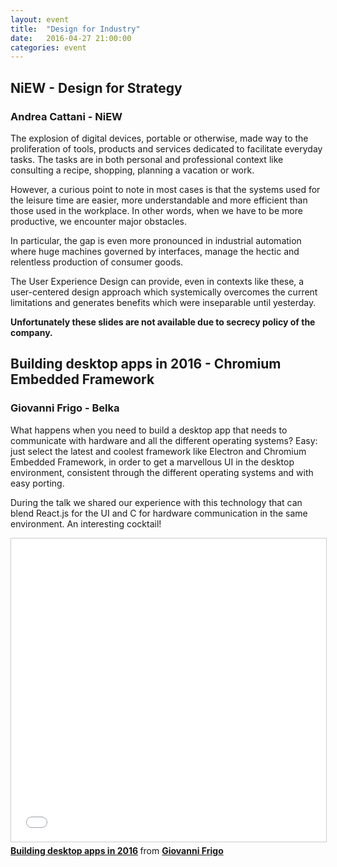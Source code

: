 ```yaml
---
layout: event
title:  "Design for Industry"
date:   2016-04-27 21:00:00
categories: event
---
```


## NiEW - Design for Strategy
### Andrea Cattani - NiEW

The explosion of digital devices, portable or otherwise, made way to the proliferation of tools, products and services dedicated to facilitate everyday tasks. The tasks are in both personal and professional context like consulting a recipe, shopping, planning a vacation or work.

However, a curious point to note in most cases is that the systems used for the leisure time are easier, more understandable and more efficient than those used in the workplace. In other words, when we have to be more productive, we encounter major obstacles.

In particular, the gap is even more pronounced in industrial automation where huge machines governed by interfaces, manage the hectic and relentless production of consumer goods.

The User Experience Design can provide, even in contexts like these, a user-centered design approach which systemically overcomes the current limitations and generates benefits which were inseparable until yesterday.

**Unfortunately these slides are not available due to secrecy policy of the company.**



## Building desktop apps in 2016 - Chromium Embedded Framework
### Giovanni Frigo - Belka

What happens when you need to build a desktop app that needs to communicate with hardware and all the different operating systems? Easy: just select the latest and coolest framework like Electron and Chromium Embedded Framework, in order to get a marvellous UI in the desktop environment, consistent through the different operating systems and with easy porting.

During the talk we shared our experience with this technology that can blend React.js for the UI and C for hardware communication in the same environment. An interesting cocktail!

<iframe src="//www.slideshare.net/slideshow/embed_code/key/rRZORkgrfxMYag" width="595" height="485" frameborder="0" marginwidth="0" marginheight="0" scrolling="no" style="border:1px solid #CCC; border-width:1px; margin-bottom:5px; max-width: 100%;" allowfullscreen> </iframe> <div style="margin-bottom:5px"> <strong> <a href="//www.slideshare.net/JohnFrigo/building-desktop-apps-in-2016" title="Building desktop apps in 2016" target="_blank">Building desktop apps in 2016</a> </strong> from <strong><a href="//www.linkedin.com/in/giovannifrigo" target="_blank">Giovanni Frigo</a></strong> </div>
